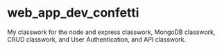 # web_app_dev_confetti

My classwork for the node and express classwork, MongoDB classwork, CRUD classwork, and User Authentication, and API classwork.
